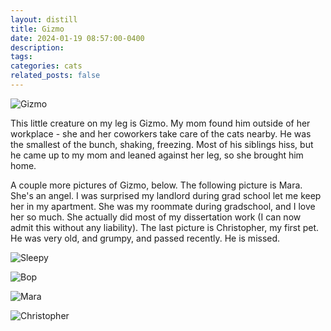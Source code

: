 ```yaml
---
layout: distill
title: Gizmo
date: 2024-01-19 08:57:00-0400
description: 
tags: 
categories: cats
related_posts: false
---
```


![Gizmo](../assets/gizmo.jpg)

This little creature on my leg is Gizmo. My mom found him outside of her workplace - she and her coworkers take care of the cats nearby. He was the smallest of the bunch, shaking, freezing. Most of his siblings hiss, but he came up to my mom and leaned against her leg, so she brought him home. 


A couple more pictures of Gizmo, below. The following picture is Mara. She's an angel. I was surprised my landlord during grad school let me keep her in my apartment. She was my roommate during gradschool, and I love her so much. She actually did most of my dissertation work (I can now admit this without any liability). The last picture is Christopher, my first pet. He was very old, and grumpy, and passed recently. He is missed.


![Sleepy](../assets/gizmo2.jpeg)


![Bop](../assets/gizmo3.jpeg)


![Mara](../assets/mara.jpeg)


![Christopher](../assets/christopher.jpeg)
